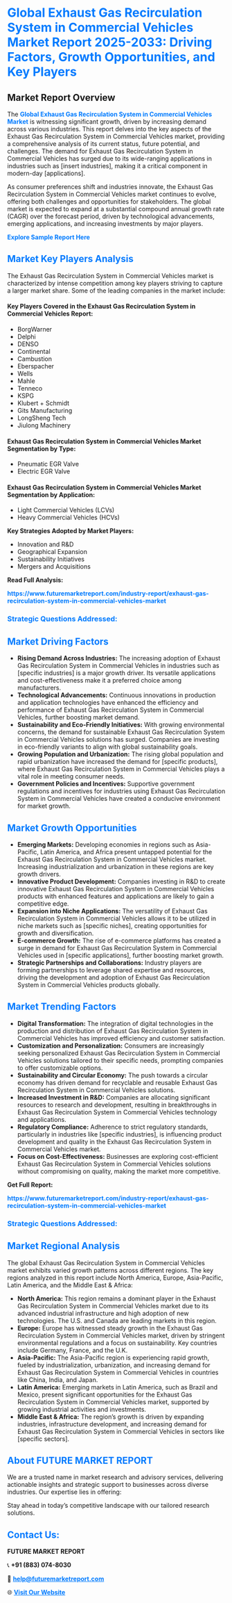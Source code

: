 <h1 style="color: #007BFF;">Global Exhaust Gas Recirculation System in Commercial Vehicles Market Report 2025-2033: Driving Factors, Growth Opportunities, and Key Players</h1>

<section id="overview">
<h2>Market Report Overview</h2>
<p>The <a href="https://www.futuremarketreport.com/industry-report/exhaust-gas-recirculation-system-in-commercial-vehicles-market" style="color: #007BFF; text-decoration: none;"><strong>Global Exhaust Gas Recirculation System in Commercial Vehicles Market</strong></a> is witnessing significant growth, driven by increasing demand across various industries. This report delves into the key aspects of the Exhaust Gas Recirculation System in Commercial Vehicles market, providing a comprehensive analysis of its current status, future potential, and challenges. The demand for Exhaust Gas Recirculation System in Commercial Vehicles has surged due to its wide-ranging applications in industries such as [insert industries], making it a critical component in modern-day [applications].</p>
<p>As consumer preferences shift and industries innovate, the Exhaust Gas Recirculation System in Commercial Vehicles market continues to evolve, offering both challenges and opportunities for stakeholders. The global market is expected to expand at a substantial compound annual growth rate (CAGR) over the forecast period, driven by technological advancements, emerging applications, and increasing investments by major players.</p>
</section>

<section id="overview">
<p><a href="https://www.futuremarketreport.com/request-sample/reportId=51350" style="color: #007BFF; text-decoration: none;"><strong>Explore Sample Report Here</strong></a></p>
</section>

<section id="key-players">
<h2 style="color: #007BFF;">Market Key Players Analysis</h2>
<p>The Exhaust Gas Recirculation System in Commercial Vehicles market is characterized by intense competition among key players striving to capture a larger market share. Some of the leading companies in the market include:</p>
<h4>Key Players Covered in the Exhaust Gas Recirculation System in Commercial Vehicles Report:</h4>
<ul><li>BorgWarner</li><li>Delphi</li><li>DENSO</li><li>Continental</li><li>Cambustion</li><li>Eberspacher</li><li>Wells</li><li>Mahle</li><li>Tenneco</li><li>KSPG</li><li>Klubert + Schmidt</li><li>Gits Manufacturing</li><li>LongSheng Tech</li><li>Jiulong Machinery</li></ul>
<h4>Exhaust Gas Recirculation System in Commercial Vehicles Market Segmentation by Type:</h4>
<ul><li>Pneumatic EGR Valve</li><li>Electric EGR Valve</li></ul>

<h4>Exhaust Gas Recirculation System in Commercial Vehicles Market Segmentation by Application:</h4>
<ul><li>Light Commercial Vehicles (LCVs)</li><li>Heavy Commercial Vehicles (HCVs)</li></ul>
<p><strong>Key Strategies Adopted by Market Players:</strong></p>
<ul>
<li>Innovation and R&D</li>
<li>Geographical Expansion</li>
<li>Sustainability Initiatives</li>
<li>Mergers and Acquisitions</li>
</ul>
</section>

<section>
<p><strong>Read Full Analysis: </strong></p><a href="https://www.futuremarketreport.com/industry-report/exhaust-gas-recirculation-system-in-commercial-vehicles-market" style="color: #007BFF; text-decoration: none;"><strong>https://www.futuremarketreport.com/industry-report/exhaust-gas-recirculation-system-in-commercial-vehicles-market</strong></a>
<h3 style="color: #007BFF;">Strategic Questions Addressed:</h3>
</section>

<section id="driving-factors">
<h2 style="color: #007BFF;">Market Driving Factors</h2>
<ul>
<li><strong>Rising Demand Across Industries:</strong> The increasing adoption of Exhaust Gas Recirculation System in Commercial Vehicles in industries such as [specific industries] is a major growth driver. Its versatile applications and cost-effectiveness make it a preferred choice among manufacturers.</li>
<li><strong>Technological Advancements:</strong> Continuous innovations in production and application technologies have enhanced the efficiency and performance of Exhaust Gas Recirculation System in Commercial Vehicles, further boosting market demand.</li>
<li><strong>Sustainability and Eco-Friendly Initiatives:</strong> With growing environmental concerns, the demand for sustainable Exhaust Gas Recirculation System in Commercial Vehicles solutions has surged. Companies are investing in eco-friendly variants to align with global sustainability goals.</li>
<li><strong>Growing Population and Urbanization:</strong> The rising global population and rapid urbanization have increased the demand for [specific products], where Exhaust Gas Recirculation System in Commercial Vehicles plays a vital role in meeting consumer needs.</li>
<li><strong>Government Policies and Incentives:</strong> Supportive government regulations and incentives for industries using Exhaust Gas Recirculation System in Commercial Vehicles have created a conducive environment for market growth.</li>
</ul>
</section>

<section id="growth-opportunities">
<h2 style="color: #007BFF;">Market Growth Opportunities</h2>
<ul>
<li><strong>Emerging Markets:</strong> Developing economies in regions such as Asia-Pacific, Latin America, and Africa present untapped potential for the Exhaust Gas Recirculation System in Commercial Vehicles market. Increasing industrialization and urbanization in these regions are key growth drivers.</li>
<li><strong>Innovative Product Development:</strong> Companies investing in R&D to create innovative Exhaust Gas Recirculation System in Commercial Vehicles products with enhanced features and applications are likely to gain a competitive edge.</li>
<li><strong>Expansion into Niche Applications:</strong> The versatility of Exhaust Gas Recirculation System in Commercial Vehicles allows it to be utilized in niche markets such as [specific niches], creating opportunities for growth and diversification.</li>
<li><strong>E-commerce Growth:</strong> The rise of e-commerce platforms has created a surge in demand for Exhaust Gas Recirculation System in Commercial Vehicles used in [specific applications], further boosting market growth.</li>
<li><strong>Strategic Partnerships and Collaborations:</strong> Industry players are forming partnerships to leverage shared expertise and resources, driving the development and adoption of Exhaust Gas Recirculation System in Commercial Vehicles products globally.</li>
</ul>
</section>

<section id="trending-factors">
<h2 style="color: #007BFF;">Market Trending Factors</h2>
<ul>
<li><strong>Digital Transformation:</strong> The integration of digital technologies in the production and distribution of Exhaust Gas Recirculation System in Commercial Vehicles has improved efficiency and customer satisfaction.</li>
<li><strong>Customization and Personalization:</strong> Consumers are increasingly seeking personalized Exhaust Gas Recirculation System in Commercial Vehicles solutions tailored to their specific needs, prompting companies to offer customizable options.</li>
<li><strong>Sustainability and Circular Economy:</strong> The push towards a circular economy has driven demand for recyclable and reusable Exhaust Gas Recirculation System in Commercial Vehicles solutions.</li>
<li><strong>Increased Investment in R&D:</strong> Companies are allocating significant resources to research and development, resulting in breakthroughs in Exhaust Gas Recirculation System in Commercial Vehicles technology and applications.</li>
<li><strong>Regulatory Compliance:</strong> Adherence to strict regulatory standards, particularly in industries like [specific industries], is influencing product development and quality in the Exhaust Gas Recirculation System in Commercial Vehicles market.</li>
<li><strong>Focus on Cost-Effectiveness:</strong> Businesses are exploring cost-efficient Exhaust Gas Recirculation System in Commercial Vehicles solutions without compromising on quality, making the market more competitive.</li>
</ul>
</section>

<section>
<p><strong>Get Full Report: </strong></p><a href="https://www.futuremarketreport.com/industry-report/exhaust-gas-recirculation-system-in-commercial-vehicles-market" style="color: #007BFF; text-decoration: none;"><strong>https://www.futuremarketreport.com/industry-report/exhaust-gas-recirculation-system-in-commercial-vehicles-market</strong></a>
<h3 style="color: #007BFF;">Strategic Questions Addressed:</h3>
</section>


<section id="regional-analysis">
<h2 style="color: #007BFF;">Market Regional Analysis</h2>
<p>The global Exhaust Gas Recirculation System in Commercial Vehicles market exhibits varied growth patterns across different regions. The key regions analyzed in this report include North America, Europe, Asia-Pacific, Latin America, and the Middle East & Africa:</p>
<ul>
<li><strong>North America:</strong> This region remains a dominant player in the Exhaust Gas Recirculation System in Commercial Vehicles market due to its advanced industrial infrastructure and high adoption of new technologies. The U.S. and Canada are leading markets in this region.</li>
<li><strong>Europe:</strong> Europe has witnessed steady growth in the Exhaust Gas Recirculation System in Commercial Vehicles market, driven by stringent environmental regulations and a focus on sustainability. Key countries include Germany, France, and the U.K.</li>
<li><strong>Asia-Pacific:</strong> The Asia-Pacific region is experiencing rapid growth, fueled by industrialization, urbanization, and increasing demand for Exhaust Gas Recirculation System in Commercial Vehicles in countries like China, India, and Japan.</li>
<li><strong>Latin America:</strong> Emerging markets in Latin America, such as Brazil and Mexico, present significant opportunities for the Exhaust Gas Recirculation System in Commercial Vehicles market, supported by growing industrial activities and investments.</li>
<li><strong>Middle East & Africa:</strong> The region’s growth is driven by expanding industries, infrastructure development, and increasing demand for Exhaust Gas Recirculation System in Commercial Vehicles in sectors like [specific sectors].</li>
</ul>
</section>

<footer>
<h2 style="color: #007BFF;">About FUTURE MARKET REPORT</h2>
<p>We are a trusted name in market research and advisory services, delivering actionable insights and strategic support to businesses across diverse industries. Our expertise lies in offering:</p>

<p>Stay ahead in today’s competitive landscape with our tailored research solutions.</p>

<h2 style="color: #007BFF;">Contact Us:</h2>
<p><strong>FUTURE MARKET REPORT</strong></p>
<p>📞 <strong>+91 (883) 074-8030</strong></p>
<p>📧 <strong><a href="mailto:help@futuremarketreport.com" style="color: #007BFF;">help@futuremarketreport.com</a></strong></p>
<p>🌐 <strong><a href="https://www.futuremarketreport.com/" style="color: #007BFF;">Visit Our Website</a></strong></p>
</footer>